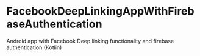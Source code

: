 # FacebookDeepLinkingAppWithFirebaseAuthentication
Android app with Facebook Deep linking functionality and firebase authentication.(Kotlin)
